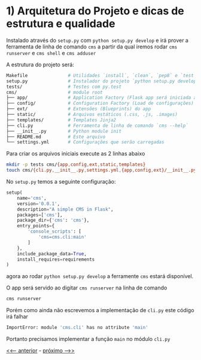 # 1) Arquitetura do Projeto e dicas de estrutura e qualidade

Instalado através do `setup.py` com `python setup.py develop` e irá prover 
a ferramenta de linha de comando `cms` a partir da qual iremos rodar 
`cms runserver` e `cms shell` e `cms adduser`

A estrutura do projeto será:

```bash
Makefile               # Utilidades `install`, `clean`, `pep8` e `test`
setup.py               # Instalador do projeto `python setup.py develop`
tests/                 # Testes com py.test
cms/                   # module root
├── app/               # Application Factory (Flask app será iniciada aqui)
├── config/            # Configuration Factory (Load de configurações)
├── ext/               # Extensões (Blueprints) do app
├── static/            # Arquivos estáticos (.css, .js, .images)
├── templates/         # Templates Jinja2
├── cli.py             # Ferramenta de linha de comando `cms --help`
├── __init__.py        # Python module init
├── README.md          # Este arquivo
└── settings.yml       # Configurações que serão carregadas
```

Para criar os arquivos iniciais execute as 2 linhas abaixo

```bash
mkdir -p tests cms/{app,config,ext,static,templates}
touch cms/{cli.py,__init__.py,settings.yml,{app,config,ext}/__init__.py}
```

No `setup.py` temos a seguinte configuração:

```python
setup(
    name='cms',
    version='0.0.1',
    description="A simple CMS in Flask",
    packages=['cms'],
    package_dir={'cms': 'cms'},
    entry_points={
        'console_scripts': [
            'cms=cms.cli:main'
        ]
    },
    include_package_data=True,
    install_requires=requirements
)

```

agora ao rodar `python setup.py develop` a ferramente `cms` estará disponível.


O app será servido ao digitar `cms runserver` na linha de comando

```bash
cms runserver
``` 

Porém como ainda não escrevemos a implementação de `cli.py` este código irá falhar

```bash
ImportError: module 'cms.cli' has no attribute 'main'
```

Portanto precisamos implementar a função `main` no módulo `cli.py`


[<<-- anterior](../../../tree/master/cms)  -  [próximo -->>](../../../tree/cms_2_cli/cms)
